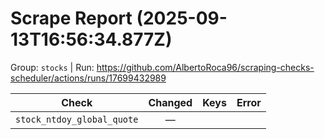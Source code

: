 # Scrape Report (2025-09-13T16:56:34.877Z)

Group: `stocks`  |  Run: https://github.com/AlbertoRoca96/scraping-checks-scheduler/actions/runs/17699432989

| Check | Changed | Keys | Error |
|---|:---:|:--|:--|
| `stock_ntdoy_global_quote` | — |  |  |
